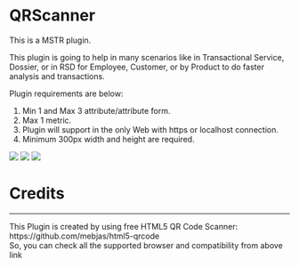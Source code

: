 # QRScanner
This is a MSTR plugin.

This plugin is going to help in many scenarios like in Transactional Service, Dossier, or in RSD for Employee, Customer, or by Product to do faster analysis and transactions.

Plugin requirements are below:

1. Min 1 and Max 3 attribute/attribute form.
2. Max 1 metric.
3. Plugin will support in the only Web with https or localhost connection.
4. Minimum 300px width and height are required.


<img src="https://lh3.googleusercontent.com/-KA4r_Ss-SE4/X2izd9tzr6I/AAAAAAAADkE/_FAIhzNCgNAKMiYqXYH8TWWLfO515wQXgCNcBGAsYHQ/w550-h251/image.png"/>

<img src="https://lh3.googleusercontent.com/-B_mLZ_dIPHw/X2i5ND7JzMI/AAAAAAAADkg/zusjF3diKbUFmLMuXXYXCIeKnn4Qdy3NACNcBGAsYHQ/w562-h217/image.png"/>

<img src="https://lh3.googleusercontent.com/-ZauVzc7EEoY/X2i5gOi85GI/AAAAAAAADko/R2KzHiq-sgs6M2MYPx2OU0kDqDUY3cRdACNcBGAsYHQ/w559-h219/image.png"/>

# Credits
<hr>
This Plugin is created by using free HTML5 QR Code Scanner: https://github.com/mebjas/html5-qrcode 
</br>So, you can check all the supported browser and compatibility from above link
